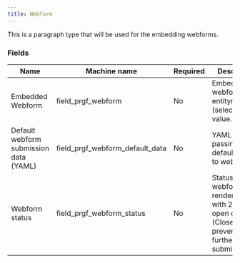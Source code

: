 ```yaml
---
title: Webform
---
```


This is a paragraph type that will be used for the embedding webforms.

### Fields
| Name  | Machine name | Required | Description |
| ------------- | ------------- | ------------- | ------------- |
| Embedded Webform | field\_prgf_webform | No |Embedded webform entityreference (select). Single value. |
| Default webform submission data (YAML) | field\_prgf_webform_default_data | No | YAML code for passing in default values to webform. |
| Webform status | field\_prgf_webform_status | No | Status of webform on render. Radio with 2 options, open or closed (Closed prevents further submissions). |
